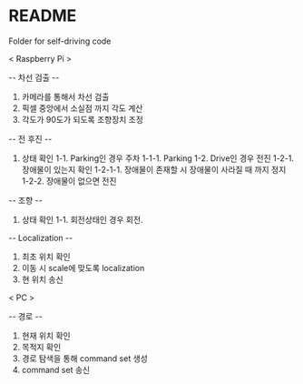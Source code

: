 # README

Folder for self-driving code

 < Raspberry Pi >
 
 -- 차선 검출 --
1. 카메라를 통해서 차선 검출
2. 픽셀 중앙에서 소실점 까지 각도 계산
3. 각도가 90도가 되도록 조향장치 조정

 -- 전 후진 --
 1. 상태 확인
 1-1. Parking인 경우 주차
 1-1-1. Parking
 1-2. Drive인 경우 전진
 1-2-1. 장애물이 있는지 확인
 1-2-1-1. 장애물이 존재할 시 장애물이 사라질 때 까지 정지
 1-2-2. 장애물이 없으면 전진
 
 -- 조향 --
 1. 상태 확인
 1-1. 회전상태인 경우 회전.
 
 -- Localization --
 1. 최초 위치 확인
 2. 이동 시 scale에 맞도록 localization
 3. 현 위치 송신
 
 
  < PC >
  
 -- 경로 --
 1. 현재 위치 확인
 2. 목적지 확인
 3. 경로 탐색을 통해 command set 생성
 4. command set 송신
